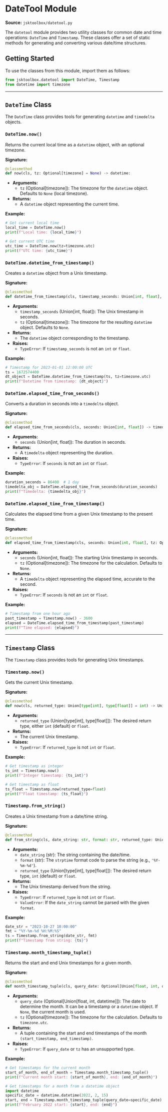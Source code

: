 # DateTool Module

**Source:** `jsktoolbox/datetool.py`

The `datetool` module provides two utility classes for common date and time operations: `DateTime` and `Timestamp`. These classes offer a set of static methods for generating and converting various date/time structures.

## Getting Started

To use the classes from this module, import them as follows:

```python
from jsktoolbox.datetool import DateTime, Timestamp
from datetime import timezone
```

---

## `DateTime` Class

The `DateTime` class provides tools for generating `datetime` and `timedelta` objects.

### `DateTime.now()`

Returns the current local time as a `datetime` object, with an optional timezone.

**Signature:**
```python
@classmethod
def now(cls, tz: Optional[timezone] = None) -> datetime:
```

- **Arguments:**
  - `tz` (Optional[timezone]): The timezone for the `datetime` object. Defaults to `None` (local timezone).
- **Returns:**
  - A `datetime` object representing the current time.

**Example:**
```python
# Get current local time
local_time = DateTime.now()
print(f"Local time: {local_time}")

# Get current UTC time
utc_time = DateTime.now(tz=timezone.utc)
print(f"UTC time: {utc_time}")
```

### `DateTime.datetime_from_timestamp()`

Creates a `datetime` object from a Unix timestamp.

**Signature:**
```python
@classmethod
def datetime_from_timestamp(cls, timestamp_seconds: Union[int, float], tz: Optional[timezone] = None) -> datetime:
```

- **Arguments:**
  - `timestamp_seconds` (Union[int, float]): The Unix timestamp in seconds.
  - `tz` (Optional[timezone]): The timezone for the resulting `datetime` object. Defaults to `None`.
- **Returns:**
  - The `datetime` object corresponding to the timestamp.
- **Raises:**
  - `TypeError`: If `timestamp_seconds` is not an `int` or `float`.

**Example:**
```python
# Timestamp for 2023-01-01 12:00:00 UTC
ts = 1672574400
dt_object = DateTime.datetime_from_timestamp(ts, tz=timezone.utc)
print(f"Datetime from timestamp: {dt_object}")
```

### `DateTime.elapsed_time_from_seconds()`

Converts a duration in seconds into a `timedelta` object.

**Signature:**
```python
@classmethod
def elapsed_time_from_seconds(cls, seconds: Union[int, float]) -> timedelta:
```

- **Arguments:**
  - `seconds` (Union[int, float]): The duration in seconds.
- **Returns:**
  - A `timedelta` object representing the duration.
- **Raises:**
  - `TypeError`: If `seconds` is not an `int` or `float`.

**Example:**
```python
duration_seconds = 86400  # 1 day
timedelta_obj = DateTime.elapsed_time_from_seconds(duration_seconds)
print(f"Timedelta: {timedelta_obj}")
```

### `DateTime.elapsed_time_from_timestamp()`

Calculates the elapsed time from a given Unix timestamp to the present time.

**Signature:**
```python
@classmethod
def elapsed_time_from_timestamp(cls, seconds: Union[int, float], tz: Optional[timezone] = None) -> timedelta:
```

- **Arguments:**
  - `seconds` (Union[int, float]): The starting Unix timestamp in seconds.
  - `tz` (Optional[timezone]): The timezone for the calculation. Defaults to `None`.
- **Returns:**
  - A `timedelta` object representing the elapsed time, accurate to the second.
- **Raises:**
  - `TypeError`: If `seconds` is not an `int` or `float`.

**Example:**
```python
# Timestamp from one hour ago
past_timestamp = Timestamp.now() - 3600
elapsed = DateTime.elapsed_time_from_timestamp(past_timestamp)
print(f"Time elapsed: {elapsed}")
```

---

## `Timestamp` Class

The `Timestamp` class provides tools for generating Unix timestamps.

### `Timestamp.now()`

Gets the current Unix timestamp.

**Signature:**
```python
@classmethod
def now(cls, returned_type: Union[type[int], type[float]] = int) -> Union[int, float]:
```

- **Arguments:**
  - `returned_type` (Union[type[int], type[float]]): The desired return type, either `int` (default) or `float`.
- **Returns:**
  - The current Unix timestamp.
- **Raises:**
  - `TypeError`: If `returned_type` is not `int` or `float`.

**Example:**
```python
# Get timestamp as integer
ts_int = Timestamp.now()
print(f"Integer timestamp: {ts_int}")

# Get timestamp as float
ts_float = Timestamp.now(returned_type=float)
print(f"Float timestamp: {ts_float}")
```

### `Timestamp.from_string()`

Creates a Unix timestamp from a date/time string.

**Signature:**
```python
@classmethod
def from_string(cls, date_string: str, format: str, returned_type: Union[type[int], type[float]] = int) -> Union[int, float]:
```

- **Arguments:**
  - `date_string` (str): The string containing the date/time.
  - `format` (str): The `strptime` format code to parse the string (e.g., `'%Y-%m-%d'`).
  - `returned_type` (Union[type[int], type[float]]): The desired return type, `int` (default) or `float`.
- **Returns:**
  - The Unix timestamp derived from the string.
- **Raises:**
  - `TypeError`: If `returned_type` is not `int` or `float`.
  - `ValueError`: If the `date_string` cannot be parsed with the given `format`.

**Example:**
```python
date_str = "2023-10-27 10:00:00"
fmt = "%Y-%m-%d %H:%M:%S"
ts = Timestamp.from_string(date_str, fmt)
print(f"Timestamp from string: {ts}")
```

### `Timestamp.month_timestamp_tuple()`

Returns the start and end Unix timestamps for a given month.

**Signature:**
```python
@classmethod
def month_timestamp_tuple(cls, query_date: Optional[Union[float, int, datetime]] = None, tz: Optional[timezone] = timezone.utc) -> Tuple[float, float]:
```

- **Arguments:**
  - `query_date` (Optional[Union[float, int, datetime]]): The date to determine the month. It can be a timestamp or a `datetime` object. If `None`, the current month is used.
  - `tz` (Optional[timezone]): The timezone for the calculation. Defaults to `timezone.utc`.
- **Returns:**
  - A tuple containing the start and end timestamps of the month `(start_timestamp, end_timestamp)`.
- **Raises:**
  - `TypeError`: If `query_date` or `tz` has an unsupported type.

**Example:**
```python
# Get timestamps for the current month
start_of_month, end_of_month = Timestamp.month_timestamp_tuple()
print(f"Current month start: {start_of_month}, end: {end_of_month}")

# Get timestamps for a month from a datetime object
import datetime
specific_date = datetime.datetime(2022, 2, 15)
start, end = Timestamp.month_timestamp_tuple(query_date=specific_date)
print(f"February 2022 start: {start}, end: {end}")
```